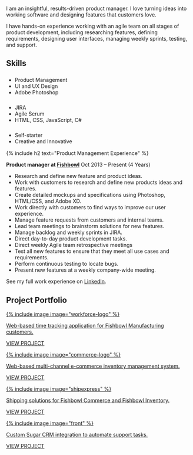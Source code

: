 <br>
I am an insightful, results-driven product manager. I love turning ideas into working software and designing features that customers love. 

I have hands-on experience working with an agile team on all stages of product development, including researching features, defining  requirements, designing user interfaces, managing weekly sprints, testing, and support. 

<h2><span>Skills</span></h2>

<div class="row">
  <div class="col-xs-12 col-sm-4">
    <ul style="margin-bottom: 15px !important; margin-top: 24px;">
      <li>Product Management</li>
      <li>UI and UX Design</li>
      <li>Adobe Photoshop</li>
    </ul>
  </div>
  <div class="col-xs-12 col-sm-4">
    <ul style="margin-bottom: 15px !important; margin-top: 24px;">
      <li>JIRA</li>
      <li>Agile Scrum</li>
      <li>HTML, CSS, JavaScript, C#</li>
    </ul>
  </div>
  <div class="col-xs-12 col-sm-4">
    <ul style="margin-bottom: 15px !important; margin-top: 24px;">
      <liAdobe XD</li>
      <li>Self-starter</li>
      <li>Creative and Innovative</li>
    </ul>
  </div>
</div>

{% include h2 text="Product Management Experience" %}

<b>Product manager at <a href="http://www.fishbowlinventory.com">Fishbowl</a></b>
Oct 2013 – Present (4 Years)

- Research and define new feature and product ideas. 
- Work with customers to research and define new products ideas and features.
- Create detailed mockups and specifications using Photoshop, HTML/CSS, and Adobe XD.
- Work directly with customers to find ways to improve our user experience.
- Manage feature requests from customers and internal teams.
- Lead team meetings to brainstorm solutions for new features.
- Manage backlog and weekly sprints in JIRA.
- Direct day-to-day product development tasks.
- Direct weekly Agile team retrospective meetings
- Test all new features to ensure that they meet all use cases and requirements.
- Perform continuous testing to locate bugs.
- Present new features at a weekly company-wide meeting.

See my full work experience on <a href="https://www.linkedin.com/in/malcolm-felt-65922531/">LinkedIn</a>.

<h2 id="projects"><span>Project Portfolio</span></h2>

<div class="row cards">
  <div class="col-xs-12 col-sm-6">
    <a href="/workforce/">
      <div class="card shadow">
        <div class="logo">
          {% include image image="workforce-logo" %}
        </div>
        <div class="content">
          <p>Web-based time tracking application for Fishbowl Manufacturing customers.</p>
        </div>
        <div class="link">
          <p>VIEW PROJECT</p>
        </div>
      </div>
    </a>
  </div>
  <div class="col-xs-12 col-sm-6">
    <a href="/commerce/">
      <div class="card shadow">
        <div class="logo">
          {% include image image="commerce-logo" %}
        </div>
        <div class="content">
          <p>Web-based multi-channel e-commerce inventory management system.</p>
        </div>
        <div class="link">
          <p>VIEW PROJECT</p>
        </div>
      </div>
    </a>
  </div>
  <div class="col-xs-12 col-sm-6">
    <a href="/shipexpress/">
      <div class="card shadow">
        <div class="logo">
          {% include image image="shipexpress" %}
        </div>
        <div class="content">
          <p>Shipping solutions for Fishbowl Commerce and Fishbowl Inventory.</p>
        </div>
        <div class="link">
          <p>VIEW PROJECT</p>
        </div>
      </div>
    </a>
  </div>
    <div class="col-xs-12 col-sm-6">
    <a href="/front/">
      <div class="card shadow">
        <div class="logo">
          {% include image image="front" %}
        </div>
        <div class="content">
          <p>Custom Sugar CRM integration to automate support tasks.</p>
        </div>
        <div class="link">
          <p>VIEW PROJECT</p>
        </div>
      </div>
    </a>
  </div>
</div>
